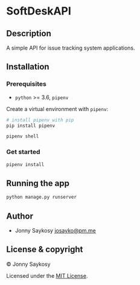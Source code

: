 # SoftDeskAPI

## Description

A simple API for issue tracking system applications.

## Installation

### Prerequisites

- `python` >= 3.6, `pipenv`

Create a virtual environment with `pipenv`:

```bash
# install pipenv with pip
pip install pipenv
```

```bash
pipenv shell
```

### Get started

```bash
pipenv install
```

## Running the app

```bash
python manage.py runserver
```

## Author

- Jonny Saykosy <josayko@pm.me>

## License & copyright

© Jonny Saykosy

Licensed under the [MIT License](LICENSE).
